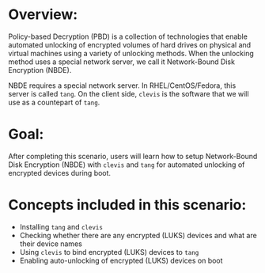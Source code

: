 # Overview:

Policy-based Decryption (PBD) is a collection of technologies that enable automated unlocking of encrypted volumes of hard drives on physical and virtual machines using a variety of unlocking methods. When the unlocking method uses a special network server, we call it Network-Bound Disk Encryption (NBDE).

NBDE requires a special network server. In RHEL/CentOS/Fedora, this server is called `tang`. On the client side, `clevis` is the software that we will use as a countepart of `tang`.

# Goal:

After completing this scenario, users will learn how to setup Network-Bound Disk Encryption (NBDE) with `clevis` and `tang` for automated unlocking of encrypted devices during boot.

# Concepts included in this scenario:
- Installing `tang` and `clevis`
- Checking whether there are any encrypted (LUKS) devices and what are their device names
- Using `clevis` to bind encrypted (LUKS) devices to `tang`
- Enabling auto-unlocking of encrypted (LUKS) devices on boot
